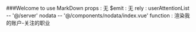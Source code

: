 ###Welcome to use MarkDown
props : 无
$emit :	无
rely :	 userAttentionList -- '@/server'
		 nodata -- '@/components/nodata/index.vue'
function : 渲染我的账户-关注的职业